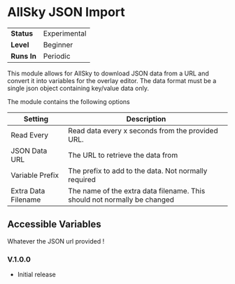# AllSky JSON Import

|             |                      |
|-------------|----------------------|
| **Status**  | Experimental         |
| **Level**   | Beginner             |
| **Runs In** | Periodic |

This module allows for AllSky to download JSON data from a URL and convert it into variables for the overlay editor. The data format must be a single json object containing key/value data only.

The module contains the following options

| Setting             | Description                                                                   |
|---------------------|-------------------------------------------------------------------------------|
| Read Every          | Read data every x seconds from the provided URL.                              |
| JSON Data URL       | The URL to retrieve the data from                                             |
| Variable Prefix     | The prefix to add to the data. Not normally required                          |
| Extra Data Filename | The name of the extra data filename. This should not normally be changed      |

## Accessible Variables

Whatever the JSON url provided !

### V.1.0.0
* Initial release
